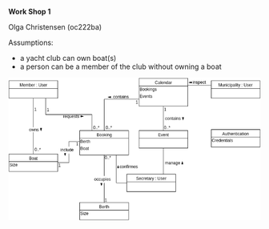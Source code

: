 __Work Shop 1__   

Olga Christensen  (oc222ba)



Assumptions:

- a yacht club can own boat(s)
- a person can be a member of the club without owning a boat
 

![domain model](https://raw.githubusercontent.com/Popniten/1dv607/master/workshop-1/workshop-1.png)
